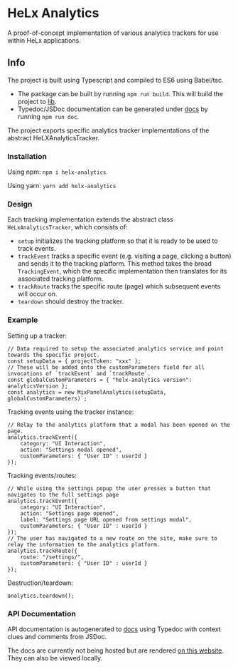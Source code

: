 # HeLx Analytics
A proof-of-concept implementation of various analytics trackers for use within HeLx applications.

## Info
The project is built using Typescript and compiled to ES6 using Babel/tsc.
- The package can be built by running `npm run build`. This will build the project to [lib](./lib).
- Typedoc/JSDoc documentation can be generated under [docs](./docs) by running `npm run doc`.

The project exports specific analytics tracker implementations of the abstract HeLXAnalyticsTracker.

### Installation
Using npm:
`npm i helx-analytics`

Using yarn:
`yarn add helx-analytics`

### Design
Each tracking implementation extends the abstract class `HeLxAnalyticsTracker`, which consists of:
- `setup` initializes the tracking platform so that it is ready to be used to track events.
- `trackEvent` tracks a specific event (e.g. visiting a page, clicking a button) and sends it to
  the tracking platform. This method takes the broad `TrackingEvent`, which the specific implementation then
  translates for its associated tracking platform.
- `trackRoute` tracks the specific route (page) which subsequent events will occur on.
- `teardown` should destroy the tracker.

### Example
Setting up a tracker:
```
// Data required to setup the associated analytics service and point towards the specific project.
const setupData = { projectToken: "xxx" };
// These will be added onto the customParameters field for all invocations of `trackEvent` and `trackRoute`.
const globalCustomParameters = { "helx-analytics version": analyticsVersion };
const analytics = new MixPanelAnalytics(setupData, globalCustomParameters)`;
```
Tracking events using the tracker instance: 
```
// Relay to the analytics platform that a modal has been opened on the page.
analytics.trackEvent({
    category: "UI Interaction",
    action: "Settings modal opened",
    customParameters: { "User ID" : userId }
});
```
Tracking events/routes:
```
// While using the settings popup the user presses a button that navigates to the full settings page
analytics.trackEvent({
    category: "UI Interaction",
    action: "Settings page opened",
    label: "Settings page URL opened from settings modal",
    customParameters: { "User ID" : userId }
});
// The user has navigated to a new route on the site, make sure to relay the information to the analytics platform.
analytics.trackRoute({
    route: "/settings/",
    customParameters: { "User ID" : userId }
});
```
Destruction/teardown:
```
analytics.teardown();
```

### API Documentation
API documentation is autogenerated to [docs](./docs) using Typedoc with context clues and comments from JSDoc.

The docs are currently not being hosted but are rendered [on this website](https://htmlpreview.github.io/?https://github.com/frostyfan109/helx-analytics-poc/blob/master/docs/index.html). They can also be viewed locally. 